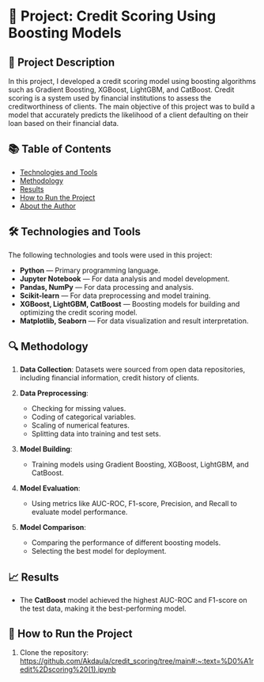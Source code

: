 # 🏦 Project: Credit Scoring Using Boosting Models

## 📄 Project Description

In this project, I developed a credit scoring model using boosting algorithms such as Gradient Boosting, XGBoost, LightGBM, and CatBoost. Credit scoring is a system used by financial institutions to assess the creditworthiness of clients. The main objective of this project was to build a model that accurately predicts the likelihood of a client defaulting on their loan based on their financial data.

## 📚 Table of Contents
- [Technologies and Tools](#-technologies-and-tools)
- [Methodology](#-methodology)
- [Results](#-results)
- [How to Run the Project](#-how-to-run-the-project)
- [About the Author](#-about-the-author)

## 🛠 Technologies and Tools

The following technologies and tools were used in this project:

- **Python** — Primary programming language.
- **Jupyter Notebook** — For data analysis and model development.
- **Pandas, NumPy** — For data processing and analysis.
- **Scikit-learn** — For data preprocessing and model training.
- **XGBoost, LightGBM, CatBoost** — Boosting models for building and optimizing the credit scoring model.
- **Matplotlib, Seaborn** — For data visualization and result interpretation.

## 🔍 Methodology

1. **Data Collection**: Datasets were sourced from open data repositories, including financial information, credit history of clients.
   
2. **Data Preprocessing**:
   - Checking for missing values.
   - Coding of categorical variables.
   - Scaling of numerical features.
   - Splitting data into training and test sets.

3. **Model Building**:
   - Training models using Gradient Boosting, XGBoost, LightGBM, and CatBoost.

4. **Model Evaluation**:
   - Using metrics like AUC-ROC, F1-score, Precision, and Recall to evaluate model performance.

5. **Model Comparison**:
   - Comparing the performance of different boosting models.
   - Selecting the best model for deployment.

## 📈 Results

- The **CatBoost** model achieved the highest AUC-ROC and F1-score on the test data, making it the best-performing model.

## 🚀 How to Run the Project

1. Clone the repository:
   https://github.com/Akdaula/credit_scoring/tree/main#:~:text=%D0%A1redit%2Dscoring%20(1).ipynb 


